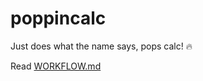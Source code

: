 # poppincalc
Just does what the name says, pops calc! 🔥

Read [WORKFLOW.md](https://github.com/zealabs/poppincalc/blob/master/WORKFLOW.md)
